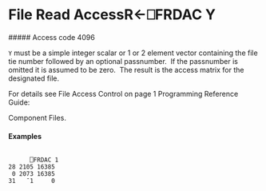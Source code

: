 




<h1 class="heading"><span class="name">File Read Access</span><span class="command">R←⎕FRDAC Y</span></h1>
##### Access code 4096


`Y` must be a simple integer scalar or 1 or 2 element vector containing the file tie number followed by an optional passnumber.  If the passnumber is omitted it is assumed to be zero.  The result is the access matrix for the designated file.


For details see File Access Control on page 1
Programming Reference Guide: 

Component Files.

#### Examples
```apl

      ⎕FRDAC 1
28 2105 16385
 0 2073 16385
31   ¯1     0
```



